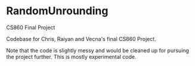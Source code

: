 # RandomUnrounding
CS860 Final Project

Codebase for Chris, Raiyan and Vecna's final CS860 Project.

Note that the code is slightly messy and would be cleaned up for pursuing the project further. This is mostly experimental code.
